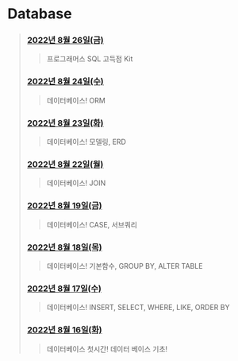 # Database



> 
> ### [2022년 8월 26일(금)](./220826/README.md)
>
> > 프로그래머스 SQL 고득점 Kit
> ### [2022년 8월 24일(수)](./220824/README.md)
>
> > 데이터베이스! ORM
> ### [2022년 8월 23일(화)](./220823/README.md)
>
> > 데이터베이스! 모델링, ERD
> ### [2022년 8월 22일(월)](./220822/README.md)
>
> > 데이터베이스! JOIN
> ### [2022년 8월 19일(금)](./220819/README.md)
>
> > 데이터베이스! CASE, 서브쿼리
>  ### [2022년 8월 18일(목)](./220818/README.md)
>
> > 데이터베이스! 기본함수, GROUP BY, ALTER TABLE
>  ### [2022년 8월 17일(수)](./220817/README.md)
>
> > 데이터베이스! INSERT, SELECT, WHERE, LIKE, ORDER BY
> ### [2022년 8월 16일(화)](./220816/README.md)
>
> > 데이터베이스 첫시간! 데이터 베이스 기초!
